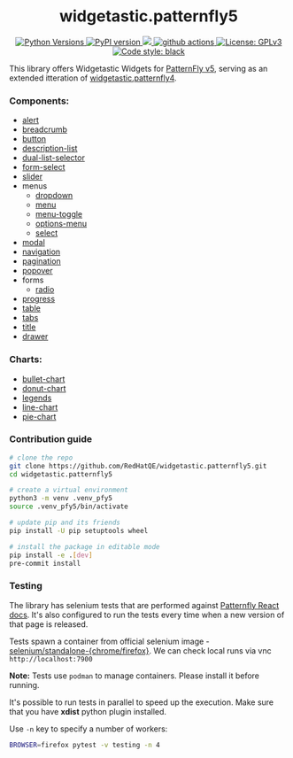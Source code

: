 <h1 align="center"> widgetastic.patternfly5 </h1>

<p align="center">
    <a href="https://pypi.org/project/widgetastic.patternfly5/">
    <img alt="Python Versions" src="https://img.shields.io/pypi/pyversions/widgetastic.patternfly5.svg?style=flat">
    </a>
    <a href="https://pypi.org/project/widgetastic.patternfly5/#history">
    <img alt="PyPI version" src="https://badge.fury.io/py/widgetastic.patternfly5.svg">
    </a>
    <a href="https://codecov.io/github/RedHatQE/widgetastic.patternfly5">
      <img src="https://codecov.io/github/RedHatQE/widgetastic.patternfly5/graph/badge.svg?token=cWuTXniIPm"/>
    </a>
    <a href="https://github.com/RedHatQE/widgetastic.patternfly5/actions/workflows/tests.yaml">
    <img alt="github actions" src="https://github.com/RedHatQE/widgetastic.patternfly5/actions/workflows/tests.yaml/badge.svg">
    </a>
    <a href="https://github.com/RedHatQE/widgetastic.patternfly5/blob/main/LICENSE">
    <img alt="License: GPLv3" src="https://img.shields.io/github/license/RedHatQE/widgetastic.patternfly5">
    </a>
    <a href="https://pypi.org/project/black">
    <img alt="Code style: black" src="https://img.shields.io/badge/code%20style-black-000000.svg">
    </a>
</p>

This library offers Widgetastic Widgets for [PatternFly v5](https://www.patternfly.org/), serving as an extended
itteration of [widgetastic.patternfly4](https://github.com/RedHatQE/widgetastic.patternfly4).


### Components:
- [alert](https://www.patternfly.org/components/alert)
- [breadcrumb](https://www.patternfly.org/components/breadcrumb)
- [button](https://www.patternfly.org/components/button)
- [description-list](https://www.patternfly.org/components/description-list)
- [dual-list-selector](https://www.patternfly.org/components/dual-list-selector)
- [form-select](https://www.patternfly.org/components/forms/form-select)
- [slider](https://www.patternfly.org/components/slider)
- menus
  - [dropdown](https://www.patternfly.org/components/menus/dropdown)
  - [menu](https://www.patternfly.org/components/menus/menu)
  - [menu-toggle](https://www.patternfly.org/components/menus/menu-toggle)
  - [options-menu](https://www.patternfly.org/components/menus/options-menu/)
  - [select](https://www.patternfly.org/components/menus/select)
- [modal](https://www.patternfly.org/components/modal)
- [navigation](https://www.patternfly.org/components/navigation)
- [pagination](https://www.patternfly.org/components/pagination/)
- [popover](https://www.patternfly.org/components/popover)
- forms
  - [radio](https://www.patternfly.org/components/forms/radio)
- [progress](https://www.patternfly.org/components/progress)
- [table](https://www.patternfly.org/components/table)
- [tabs](https://www.patternfly.org/components/tabs)
- [title](https://www.patternfly.org/components/title)
- [drawer](https://www.patternfly.org/components/drawer)


### Charts:
- [bullet-chart](https://www.patternfly.org/charts/bullet-chart)
- [donut-chart](https://www.patternfly.org/charts/donut-chart)
- [legends](https://www.patternfly.org/charts/legends)
- [line-chart](https://www.patternfly.org/charts/line-chart)
- [pie-chart](https://www.patternfly.org/charts/pie-chart)


### Contribution guide

```bash
# clone the repo
git clone https://github.com/RedHatQE/widgetastic.patternfly5.git
cd widgetastic.patternfly5

# create a virtual environment
python3 -m venv .venv_pfy5
source .venv_pfy5/bin/activate

# update pip and its friends
pip install -U pip setuptools wheel

# install the package in editable mode
pip install -e .[dev]
pre-commit install
```

### Testing

The library has selenium tests that are performed against [Patternfly React docs](https://patternfly-react-main.surge.sh).
It's also configured to run the tests every time when a new version of that page is released.

Tests spawn a container from official selenium image - [selenium/standalone-{chrome/firefox}](https://hub.docker.com/u/selenium).
We can check local runs via vnc `http://localhost:7900`

**Note:** Tests use `podman` to manage containers. Please install it before running.

It's possible to run tests in parallel to speed up the execution. Make sure that you have **xdist** python plugin installed.

Use `-n` key to specify a number
of workers:

```bash
BROWSER=firefox pytest -v testing -n 4
```
